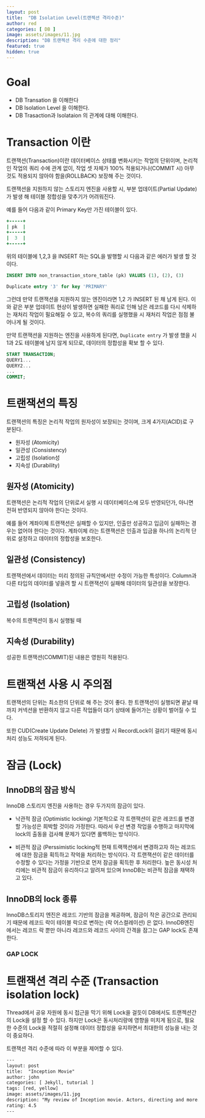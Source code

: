 ```yaml
---
layout: post
title:  "DB Isolation Level(트랜젝션 격리수준)"
author: red
categories: [ DB ]
image: assets/images/11.jpg
description: "DB 트랜젝션 격리 수준에 대한 정리"
featured: true
hidden: true
---
```


# Goal
- DB Transation 을 이해한다
- DB Isolation Level 을 이해한다.
- DB Trasaction과 Isolataion 의 관계에 대해 이해한다.

# Transaction 이란
트랜잭션(Transaction)이란 데이터베이스 상태를 변화시키는 작업의 단위이며,  논리적인 작업의 쿼리 수에 관계 없이, 작업 셋 자체가 100% 적용되거나(COMMIT 시) 아무것도 적용되지 않아야 함을(ROLLBACK) 보장해 주는 것이다.

트랜잭션을 지원하지 않는 스토리지 엔진을 사용할 시, 부분 업데이트(Partial Update)가 발생 해 테이블 정합성을 맞추기가 어려워진다.

예를 들어 다음과 같이 Primary Key만 가진 테이블이 있다.
```ruby
+-----+
| pk  |
+-----+
|  3  |
+-----+
```
위의 테이블에 1,2,3 을 INSERT 하는 SQL을 발행할 시 다음과 같은 에러가 발생 할 것이다.

```sql
INSERT INTO non_transaction_store_table (pk) VALUES (1), (2), (3)

Duplicate entry '3' for key 'PRIMARY'
```
그런데 만약 트랜잭션을 지원하지 않는 엔진이라면 1,2 가 INSERT 된 채 남게 된다. 이와 같은 부분 업데이트 현상이 발생하면 실패한 쿼리로 인해 남은 레코드를 다시 삭제하는 재처리 작업이 필요해질 수 있고, 복수의 쿼리를 실행했을 시 재처리 작업은 점점 불어나게 될 것이다.

만약 트랜잭션을 지원하는 엔진을 사용하게 된다면, `Duplicate entry` 가 발생 했을 시 1과 2도 테이블에 남지 않게 되므로, 데이터의 정합성을 확보 할 수 있다.
```sql
START TRANSACTION;
QUERY1...
QUERY2...
...
COMMIT;
```

# 트랜잭션의 특징
트랜잭션의 특징은 논리적 작업의 원자성이 보장되는 것이며, 크게 4가지(ACID)로 구분된다.
- 원자성 (Atomicity)
- 일관성 (Consistency)
- 고립성 (Isolation성
- 지속성 (Durability)

## 원자성 (Atomicity)
트랜잭션은 논리적 작업의 단위로서 실행 시 데이터베이스에 모두 반영되던가, 아니면 전혀 반영되지 않아야 한다는 것이다. 

예를 들어 계좌이체 트랜잭션은 실패할 수 있지만, 인출만 성공하고 입금이 실패하는 경우는 없어야 한다는 것이다. 계좌이체 라는 트랜잭션은 인출과 입금을 하나의 논리적 단위로 설정하고 데이터의 정합성을 보호한다.

## 일관성 (Consistency)
트랜잭션에서 데이터는 미리 정의된 규칙안에서만 수정이 가능한 특성이다. Column과 다른 타입의 데이터를 넣을려 할 시 트랜잭션이 실패해 데이터의 일관성을 보장한다.

## 고립성 (Isolation)
복수의 트랜잭션이 동시 실행될 때 

## 지속성 (Durability)
성공한 트랜잭션(COMMIT)된 내용은 영원히 적용된다.


# 트랜잭션 사용 시 주의점
트랜잭션의 단위는 최소한의 단위로 해 주는 것이 좋다. 한 트랜잭션이 실행되면 끝날 때까지 커넥션을 반환하지 않고 다른 작업들이 대기 상태에 들어가는 상황이 벌어질 수 있다.

또한 CUD(Create Update Delete) 가 발생할 시 RecordLock이 걸리기 때문에 동시처리 성능도 저하되게 된다.

# 잠금 (Lock)
## InnoDB의 잠금 방식
InnoDB 스토리지 엔진을 사용하는 경우 두가지의 잠금이 있다.
- 낙관적 잠금 (Optimistic locking)
기본적으로 각 트랜잭션이 같은 레코드를 변경할 가능성은 희박할 것이라 가정한다. 따라서 우선 변경 작업을 수행하고 마지막에 lock의 출동을 검사해 문제가 있다면 롤백하는 방식이다.

- 비관적 잠금 (Perssimistic locking적
현재 트랙잭션에서 변경하고자 하는 레코드에 대한 잠금을 획득하고 작억을 처리하는 방식이다. 각 트랜잭션이 같은 데이터를 수정할 수 있다는 가정을 기반으로 먼저 잠금을 획득한 후 처리한다. 높은 동시성 처리에는 비관적 잠금이 유리하다고 알려져 있으며 InnoDB는 비관적 잠금을 채택하고 있다.

## InnoDB의 lock 종류
InnoDB스토리지 엔진은 레코드 기반의 잠금을 제공하며, 잠금이 작은 공간으로 관리되기 때문에 레코드 락이 테이블 락으로 변하는 (락 어스컬레이션) 은 없다. InnoDB엔진에서는 레코드 락 뿐만 아니라 레코드와 레코드 사이의 간격을 잠그는 GAP lock도 존재한다.

### GAP LOCK




# 트랜잭션 격리 수준 (Transaction isolation lock)
Thread에서 공유 자원에 동시 접근을 막기 위해 Lock을 걸듯이 DB에서도 트랜젝션간의 Lock을 설정 할 수 있다. 하지만 Lock은 동시처리량에 영향을 미치게 됨으로, 필요한 수준의 Lock을 적절히 설정해 데이터 정합성을 유지하면서 최대한의 성능을 내는 것이 중요하다.

트랜잭션 격리 수준에 따라 이 부분을 제어할 수 있다.



```html
---
layout: post
title:  "Inception Movie"
author: john
categories: [ Jekyll, tutorial ]
tags: [red, yellow]
image: assets/images/11.jpg
description: "My review of Inception movie. Actors, directing and more."
rating: 4.5
---
```
